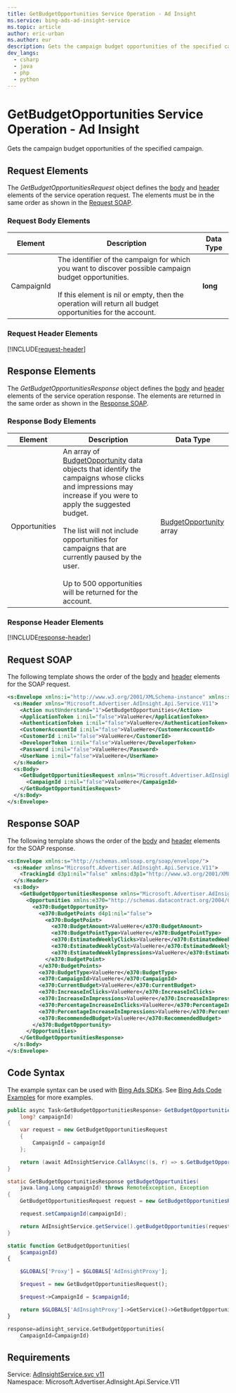 ```yaml
---
title: GetBudgetOpportunities Service Operation - Ad Insight
ms.service: bing-ads-ad-insight-service
ms.topic: article
author: eric-urban
ms.author: eur
description: Gets the campaign budget opportunities of the specified campaign.
dev_langs: 
  - csharp
  - java
  - php
  - python
---
```

# GetBudgetOpportunities Service Operation - Ad Insight
Gets the campaign budget opportunities of the specified campaign.

## <a name="request"></a>Request Elements
The *GetBudgetOpportunitiesRequest* object defines the [body](#request-body) and [header](#request-header) elements of the service operation request. The elements must be in the same order as shown in the [Request SOAP](#request-soap). 

### <a name="request-body"></a>Request Body Elements


|Element|Description|Data Type|
|-----------|---------------|-------------|
|<a name="campaignid"></a>CampaignId|The identifier of the campaign for which you want to discover possible campaign budget opportunities.<br /><br />If this element is nil or empty, then the operation will return all budget opportunities for the account.|**long**|

### <a name="request-header"></a>Request Header Elements
[!INCLUDE[request-header](./includes/request-header.md)]

## <a name="response"></a>Response Elements
The *GetBudgetOpportunitiesResponse* object defines the [body](#response-body) and [header](#response-header) elements of the service operation response. The elements are returned in the same order as shown in the [Response SOAP](#response-soap).

### <a name="response-body"></a>Response Body Elements


|Element|Description|Data Type|
|-----------|---------------|-------------|
|<a name="opportunities"></a>Opportunities|An array of [BudgetOpportunity](budgetopportunity.md) data objects that identify the campaigns whose clicks and impressions may increase if you were to apply the suggested budget.<br /><br />The list will not include opportunities for campaigns that are currently paused by the user.<br /><br />Up to 500 opportunities will be returned for the account.|[BudgetOpportunity](budgetopportunity.md) array|

### <a name="response-header"></a>Response Header Elements
[!INCLUDE[response-header](./includes/response-header.md)]

## <a name="request-soap"></a>Request SOAP
The following template shows the order of the [body](#request-body) and [header](#request-header) elements for the SOAP request.

```xml
<s:Envelope xmlns:i="http://www.w3.org/2001/XMLSchema-instance" xmlns:s="http://schemas.xmlsoap.org/soap/envelope/">
  <s:Header xmlns="Microsoft.Advertiser.AdInsight.Api.Service.V11">
    <Action mustUnderstand="1">GetBudgetOpportunities</Action>
    <ApplicationToken i:nil="false">ValueHere</ApplicationToken>
    <AuthenticationToken i:nil="false">ValueHere</AuthenticationToken>
    <CustomerAccountId i:nil="false">ValueHere</CustomerAccountId>
    <CustomerId i:nil="false">ValueHere</CustomerId>
    <DeveloperToken i:nil="false">ValueHere</DeveloperToken>
    <Password i:nil="false">ValueHere</Password>
    <UserName i:nil="false">ValueHere</UserName>
  </s:Header>
  <s:Body>
    <GetBudgetOpportunitiesRequest xmlns="Microsoft.Advertiser.AdInsight.Api.Service.V11">
      <CampaignId i:nil="false">ValueHere</CampaignId>
    </GetBudgetOpportunitiesRequest>
  </s:Body>
</s:Envelope>
```

## <a name="response-soap"></a>Response SOAP
The following template shows the order of the [body](#response-body) and [header](#response-header) elements for the SOAP response.

```xml
<s:Envelope xmlns:s="http://schemas.xmlsoap.org/soap/envelope/">
  <s:Header xmlns="Microsoft.Advertiser.AdInsight.Api.Service.V11">
    <TrackingId d3p1:nil="false" xmlns:d3p1="http://www.w3.org/2001/XMLSchema-instance">ValueHere</TrackingId>
  </s:Header>
  <s:Body>
    <GetBudgetOpportunitiesResponse xmlns="Microsoft.Advertiser.AdInsight.Api.Service.V11">
      <Opportunities xmlns:e370="http://schemas.datacontract.org/2004/07/Microsoft.BingAds.Advertiser.AdInsight.Api.DataContract.V11.Entity" d4p1:nil="false" xmlns:d4p1="http://www.w3.org/2001/XMLSchema-instance">
        <e370:BudgetOpportunity>
          <e370:BudgetPoints d4p1:nil="false">
            <e370:BudgetPoint>
              <e370:BudgetAmount>ValueHere</e370:BudgetAmount>
              <e370:BudgetPointType>ValueHere</e370:BudgetPointType>
              <e370:EstimatedWeeklyClicks>ValueHere</e370:EstimatedWeeklyClicks>
              <e370:EstimatedWeeklyCost>ValueHere</e370:EstimatedWeeklyCost>
              <e370:EstimatedWeeklyImpressions>ValueHere</e370:EstimatedWeeklyImpressions>
            </e370:BudgetPoint>
          </e370:BudgetPoints>
          <e370:BudgetType>ValueHere</e370:BudgetType>
          <e370:CampaignId>ValueHere</e370:CampaignId>
          <e370:CurrentBudget>ValueHere</e370:CurrentBudget>
          <e370:IncreaseInClicks>ValueHere</e370:IncreaseInClicks>
          <e370:IncreaseInImpressions>ValueHere</e370:IncreaseInImpressions>
          <e370:PercentageIncreaseInClicks>ValueHere</e370:PercentageIncreaseInClicks>
          <e370:PercentageIncreaseInImpressions>ValueHere</e370:PercentageIncreaseInImpressions>
          <e370:RecommendedBudget>ValueHere</e370:RecommendedBudget>
        </e370:BudgetOpportunity>
      </Opportunities>
    </GetBudgetOpportunitiesResponse>
  </s:Body>
</s:Envelope>
```

## <a name="example"></a>Code Syntax
The example syntax can be used with [Bing Ads SDKs](../guides/client-libraries.md). See [Bing Ads Code Examples](../guides/code-examples.md) for more examples.
```csharp
public async Task<GetBudgetOpportunitiesResponse> GetBudgetOpportunitiesAsync(
    long? campaignId)
{
    var request = new GetBudgetOpportunitiesRequest
    {
        CampaignId = campaignId
    };

    return (await AdInsightService.CallAsync((s, r) => s.GetBudgetOpportunitiesAsync(r), request));
}
```
```java
static GetBudgetOpportunitiesResponse getBudgetOpportunities(
    java.lang.Long campaignId) throws RemoteException, Exception
{
    GetBudgetOpportunitiesRequest request = new GetBudgetOpportunitiesRequest();

    request.setCampaignId(campaignId);

    return AdInsightService.getService().getBudgetOpportunities(request);
}
```
```php
static function GetBudgetOpportunities(
    $campaignId)
{

    $GLOBALS['Proxy'] = $GLOBALS['AdInsightProxy'];

    $request = new GetBudgetOpportunitiesRequest();

    $request->CampaignId = $campaignId;

    return $GLOBALS['AdInsightProxy']->GetService()->GetBudgetOpportunities($request);
}
```
```python
response=adinsight_service.GetBudgetOpportunities(
    CampaignId=CampaignId)
```

## Requirements
Service: [AdInsightService.svc v11](https://adinsight.api.bingads.microsoft.com/Api/Advertiser/AdInsight/v11/AdInsightService.svc)  
Namespace: Microsoft.Advertiser.AdInsight.Api.Service.V11  


